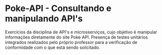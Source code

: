 # Poke-API - Consultando e manipulando API's
Exercícios da disciplina de API's e microsserviços, cujo objetivo é manipular informações diretamente do site Poke API. Presença de testes unitários integrados realizados pelo próprio professor para a verificação de conformidade com o que está sendo solicitado.
